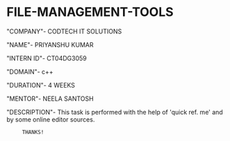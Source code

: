 # FILE-MANAGEMENT-TOOLS

"COMPANY"- CODTECH IT SOLUTIONS

"NAME"- PRIYANSHU KUMAR

"INTERN ID"- CT04DG3059

"DOMAIN"- c++

"DURATION"- 4 WEEKS

"MENTOR"- NEELA SANTOSH

"DESCRIPTION"- This task is performed with the help of 'quick ref. me' and by some online editor sources.

         THANKS!
